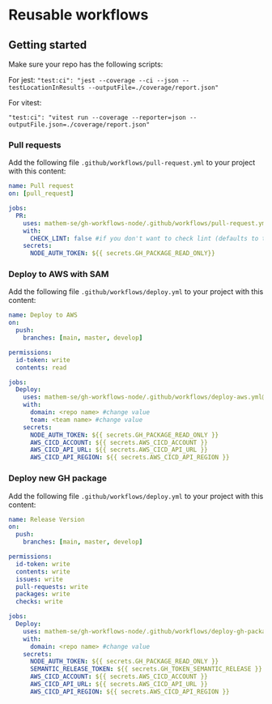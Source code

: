 # Reusable workflows

## Getting started

Make sure your repo has the following scripts:

For jest:
`"test:ci": "jest --coverage --ci --json --testLocationInResults --outputFile=./coverage/report.json"`

For vitest:

`"test:ci": "vitest run --coverage --reporter=json --outputFile.json=./coverage/report.json"`

### Pull requests

Add the following file `.github/workflows/pull-request.yml` to your project with this content:

```yaml
name: Pull request
on: [pull_request]

jobs:
  PR:
    uses: mathem-se/gh-workflows-node/.github/workflows/pull-request.yml@main
    with:
      CHECK_LINT: false #if you don't want to check lint (defaults to true)
    secrets:
      NODE_AUTH_TOKEN: ${{ secrets.GH_PACKAGE_READ_ONLY}}
```

### Deploy to AWS with SAM

Add the following file `.github/workflows/deploy.yml` to your project with this content:

```yaml
name: Deploy to AWS
on:
  push:
    branches: [main, master, develop]

permissions:
  id-token: write
  contents: read

jobs:
  Deploy:
    uses: mathem-se/gh-workflows-node/.github/workflows/deploy-aws.yml@main
    with:
      domain: <repo name> #change value
      team: <team name> #change value
    secrets:
      NODE_AUTH_TOKEN: ${{ secrets.GH_PACKAGE_READ_ONLY }}
      AWS_CICD_ACCOUNT: ${{ secrets.AWS_CICD_ACCOUNT }}
      AWS_CICD_API_URL: ${{ secrets.AWS_CICD_API_URL }}
      AWS_CICD_API_REGION: ${{ secrets.AWS_CICD_API_REGION }}
```

### Deploy new GH package

Add the following file `.github/workflows/deploy.yml` to your project with this content:

```yaml
name: Release Version
on:
  push:
    branches: [main, master, develop]

permissions:
  id-token: write
  contents: write
  issues: write
  pull-requests: write
  packages: write
  checks: write

jobs:
  Deploy:
    uses: mathem-se/gh-workflows-node/.github/workflows/deploy-gh-package.yml@main
    with:
      domain: <repo name> #change value
    secrets:
      NODE_AUTH_TOKEN: ${{ secrets.GH_PACKAGE_READ_ONLY }}
      SEMANTIC_RELEASE_TOKEN: ${{ secrets.GH_TOKEN_SEMANTIC_RELEASE }}
      AWS_CICD_ACCOUNT: ${{ secrets.AWS_CICD_ACCOUNT }}
      AWS_CICD_API_URL: ${{ secrets.AWS_CICD_API_URL }}
      AWS_CICD_API_REGION: ${{ secrets.AWS_CICD_API_REGION }}
```
